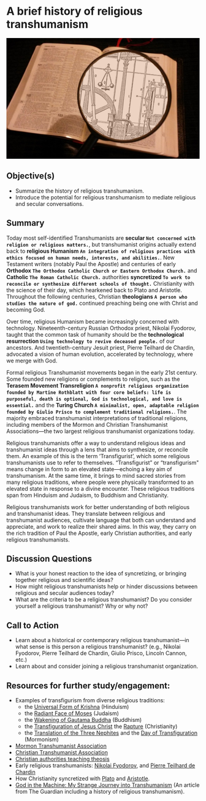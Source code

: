 # A brief history of religious transhumanism

![Image](./assets/lesson6.jpg)
## Objective(s)
- Summarize the history of religious transhumanism.
- Introduce the potential for religious transhumanism to mediate religious and secular conversations.

## Summary
Today most self-identified Transhumanists are **secular `Not concerned with religion or religious matters.`**, but transhumanist origins actually extend back to **religious Humanism `An integration of religious practices with ethics focused on human needs, interests, and abilities.`**. New Testament writers (notably Paul the Apostle) and centuries of early **Orthodox `The Orthodox Catholic Church or Eastern Orthodox Church.`** and **Catholic `The Roman Catholic Church.`** authorities **syncretized `To work to reconcile or synthesize different schools of thought.`** Christianity with the science of their day, which hearkened back to Plato and Aristotle. Throughout the following centuries, Christian **theologians `A person who studies the nature of god.`** continued preaching being one with Christ and becoming God. 

Over time, religious Humanism became increasingly concerned with technology. Nineteenth-century Russian Orthodox priest, Nikolai Fyodorov, taught that the common task of humanity should be the **technological resurrection `Using technology to revive deceased people.`** of our ancestors. And twentieth-century Jesuit priest, Pierre Teilhard de Chardin, advocated a vision of human evolution, accelerated by technology, where we merge with God.

Formal religious Transhumanist movements began in the early 21st century. Some founded new religions or complements to religion, such as the **Terasem Movement Transreligion `A nonprofit religious organization founded by Martine Rothblatt with four core beliefs: life is purposeful, death is optional, God is technological, and love is essential.`** and the **Turing Church `A minimalist, open, adaptable religion founded by Giulio Prisco to complement traditional religions.`**. The majority embraced transhumanist interpretations of traditional religions, including members of the Mormon and Christian Transhumanist Associations—the two largest religious transhumanist organizations today.

Religious transhumanists offer a way to understand religious ideas and transhumanist ideas through a lens that aims to synthesize, or reconcile them. An example of this is the term ‘Transfigurist’, which some religious transhumanists use to refer to themselves. “Transfigurist” or “transfigurism" means change in form to an elevated state—echoing a key aim of transhumanism. At the same time, it brings to mind sacred stories from many religious traditions, where people were physically transformed to an elevated state in response to a divine encounter. These religious traditions span from Hinduism and Judaism, to Buddhism and Christianity. 

Religious transhumanists work for better understanding of both religious and transhumanist ideas. They translate between religious and transhumanist audiences, cultivate language that both can understand and appreciate, and work to realize their shared aims. In this way, they carry on the rich tradition of Paul the Apostle, early Christian authorities, and early religious transhumanists.

## Discussion Questions
- What is your honest reaction to the idea of syncretizing, or bringing together religious and scientific ideas? 
- How might religious transhumanists help or hinder discussions between religious and secular audiences today?
- What are the criteria to be a religious transhumanist? Do you consider yourself a religious transhumanist? Why or why not?

## Call to Action
- Learn about a historical or contemporary religious transhumanist—in what sense is this person a religious transhumanist? (e.g., Nikolai Fyodorov, Pierre Teilhard de Chardin, Giulio Prisco, Lincoln Cannon, etc.)
- Learn about and consider joining a religious transhumanist organization.

## Resources for further study/engagement:
- Examples of transfigurism from diverse religious traditions:
  - the [Universal Form of Krishna](http://vedabase.com/en/bg/11) (Hinduism)
  - the [Radiant Face of Moses](http://www.biblegateway.com/passage/?search=Exodus+34%3A29-35&version=NIV) (Judaism)
  - the [Wakening of Gautama Buddha](http://www.accesstoinsight.org/tipitaka/dn/dn.16.1-6.vaji.html#para-4-47) (Buddhism)
  - the [Transfiguration of Jesus Christ](http://www.biblegateway.com/passage/?search=Mark%209:1-10&version=NIV) the [Rapture](http://www.biblegateway.com/passage/?search=1%20Corinthians%2015:45-55&version=NIV) (Christianity)
  - the [Translation of the Three Nephites](http://www.lds.org/scriptures/bofm/3-ne/28) and the [Day of Transfiguration](http://www.lds.org/scriptures/dc-testament/dc/63.20-21?lang=eng#19) (Mormonism)
- [Mormon Transhumanist Association](https://transfigurism.org)
- [Christian Transhumanist Association](https://www.christiantranshumanism.org)
- [Christian authorities teaching theosis](https://new-god-argument.com/support/christian-authorities-teach-theosis.html)
- Early religious transhumanists: [Nikolai Fyodorov](https://en.wikipedia.org/wiki/Nikolai_Fyodorovich_Fyodorov), and [Pierre Teilhard de Chardin](https://en.wikipedia.org/wiki/Pierre_Teilhard_de_Chardin) 
- How Christianity syncretized with [Plato](http://lincoln.metacannon.net/2016/01/christian-conflict-and-integration-with.html) and [Aristotle](http://lincoln.metacannon.net/2016/02/christian-conflict-and-integration-with.html).
- [God in the Machine: My Strange Journey into Transhumanism](https://www.theguardian.com/technology/2017/apr/18/god-in-the-machine-my-strange-journey-into-transhumanism) (An article from The Guardian including a history of religious transhumanism).
